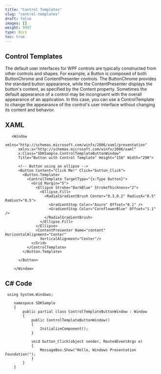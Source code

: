 ```yaml
---
title: "Control Templates"
slug: "control-templates"
draft: false
images: []
weight: 9997
type: docs
toc: true
---
```


## Control Templates
The default user interfaces for WPF controls are typically constructed from other controls and shapes. For example, a Button is composed of both ButtonChrome and ContentPresenter controls. The ButtonChrome provides the standard button appearance, while the ContentPresenter displays the button's content, as specified by the Content property.
Sometimes the default appearance of a control may be incongruent with the overall appearance of an application. In this case, you can use a ControlTemplate to change the appearance of the control's user interface without changing its content and behavior.

## XAML
       <Window 
          xmlns="http://schemas.microsoft.com/winfx/2006/xaml/presentation"
          xmlns:x="http://schemas.microsoft.com/winfx/2006/xaml"
          x:Class="SDKSample.ControlTemplateButtonWindow"
          Title="Button with Control Template" Height="158" Width="290">
        
          <!-- Button using an ellipse -->
          <Button Content="Click Me!" Click="button_Click">
            <Button.Template>
              <ControlTemplate TargetType="{x:Type Button}">
                <Grid Margin="5">
                  <Ellipse Stroke="DarkBlue" StrokeThickness="2">
                    <Ellipse.Fill>
                      <RadialGradientBrush Center="0.3,0.2" RadiusX="0.5" RadiusY="0.5">
                        <GradientStop Color="Azure" Offset="0.1" />
                        <GradientStop Color="CornflowerBlue" Offset="1.1" />
                      </RadialGradientBrush>
                    </Ellipse.Fill>
                  </Ellipse>
                  <ContentPresenter Name="content" HorizontalAlignment="Center" 
                    VerticalAlignment="Center"/>
                </Grid>
              </ControlTemplate>
            </Button.Template>
        
          </Button>
        
        </Window>

## C# Code
     using System.Windows;
        
        namespace SDKSample
        {
            public partial class ControlTemplateButtonWindow : Window
            {
                public ControlTemplateButtonWindow()
                {
                    InitializeComponent();
                }
        
                void button_Click(object sender, RoutedEventArgs e)
                {
                    MessageBox.Show("Hello, Windows Presentation Foundation!");
                }
            }
        }

